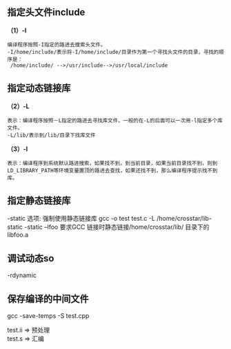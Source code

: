 ## 指定头文件include ##  
**（1）-I**

    编译程序按照-I指定的路进去搜索头文件。  
    -I/home/include/表示将-I/home/include/目录作为第一个寻找头文件的目录，寻找的顺序是：  
     /home/include/ -->/usr/include-->/usr/local/include  

## 指定动态链接库 ##  
**（2）-L**  

    表示：编译程序按照－L指定的路进去寻找库文件，一般的在-L的后面可以一次用-l指定多个库文件。  
    -L/lib/表示到/lib/目录下找库文件  

**（3）-l**  

    表示：编译程序到系统默认路进搜索，如果找不到，到当前目录，如果当前目录找不到，则到LD_LIBRARY_PATH等环境变量置顶的路进去查找，如果还找不到，那么编译程序提示找不到库。    


## 指定静态链接库 ##  
-static 选项: 强制使用静态链接库
gcc -o test test.c -L /home/crosstar/lib-static -static –lfoo
要求GCC 链接时静态链接/home/crosstar/lib/ 目录下的libfoo.a


## 调试动态so ##  
 -rdynamic  


## 保存编译的中间文件 ##  

 gcc -save-temps -S test.cpp  
 
 test.ii => 预处理  
 test.s => 汇编  
 
 
